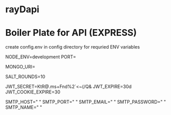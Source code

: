 # rayDapi
# Boiler Plate for  API (EXPRESS) 

create config.env in config directory for requried ENV variables


NODE_ENV=development
PORT=<YOUR PORT>

MONGO_URI=<CONNECTION STRING>

SALT_ROUNDS=10

JWT_SECRET=KtR@.ms+Fnd%2`<~(/Q&
JWT_EXPIRE=30d
JWT_COOKIE_EXPIRE=30


SMTP_HOST=" "
SMTP_PORT=" "
SMTP_EMAIL=" "
SMTP_PASSWORD=" "
SMTP_NAME=" "
